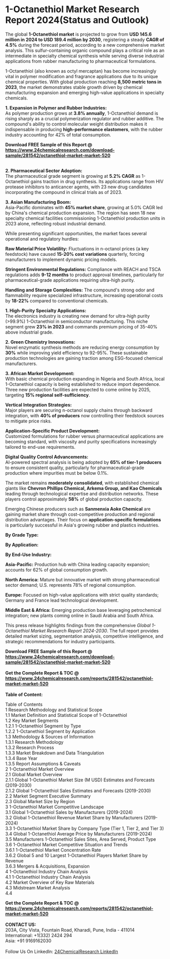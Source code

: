 <h1>1-Octanethiol Market Research Report 2024(Status and Outlook)</h1><p>The global <strong>1-Octanethiol market</strong> is projected to grow from <strong>USD 145.6 million in 2024 to USD 189.4 million by 2030</strong>, registering a steady <strong>CAGR of 4.5%</strong> during the forecast period, according to a new comprehensive market analysis. This sulfur-containing organic compound plays a critical role as an intermediate in specialty chemical synthesis while serving diverse industrial applications from rubber manufacturing to pharmaceutical formulations.</p><p>1-Octanethiol (also known as octyl mercaptan) has become increasingly vital in polymer modification and fragrance applications due to its unique chemical properties. With global production reaching <strong>8,500 metric tons in 2023</strong>, the market demonstrates stable growth driven by chemical manufacturing expansion and emerging high-value applications in specialty chemicals.</p><p><strong>1. Expansion in Polymer and Rubber Industries:</strong><br>
As polymer production grows at <strong>3.8% annually</strong>, 1-Octanethiol demand is rising sharply as a crucial polymerization regulator and rubber additive. The compound's ability to control molecular weight distribution makes it indispensable in producing <strong>high-performance elastomers</strong>, with the rubber industry accounting for 42% of total consumption.</p><div><b>Download FREE Sample of this Report @ 
            <a href="https://www.24chemicalresearch.com/download-sample/281542/octanethiol-market-market-520">
            https://www.24chemicalresearch.com/download-sample/281542/octanethiol-market-market-520</a></b></div><br><p><strong>2. Pharmaceutical Sector Adoption:</strong><br>
The pharmaceutical grade segment is growing at <strong>5.2% CAGR</strong> as 1-Octanethiol gains traction in drug synthesis. Its applications range from HIV protease inhibitors to anticancer agents, with 23 new drug candidates incorporating the compound in clinical trials as of 2023.</p><p><strong>3. Asian Manufacturing Boom:</strong><br>
Asia-Pacific dominates with <strong>45% market share</strong>, growing at 5.0% CAGR led by China's chemical production expansion. The region has seen 18 new specialty chemical facilities commissioning 1-Octanethiol production units in 2023 alone, reflecting robust industrial demand.</p><p>While presenting significant opportunities, the market faces several operational and regulatory hurdles:</p><p><strong>Raw Material Price Volatility:</strong> Fluctuations in n-octanol prices (a key feedstock) have caused <strong>15-20% cost variations</strong> quarterly, forcing manufacturers to implement dynamic pricing models.</p><p><strong>Stringent Environmental Regulations:</strong> Compliance with REACH and TSCA regulations adds <strong>9-12 months</strong> to product approval timelines, particularly for pharmaceutical-grade applications requiring ultra-high purity.</p><p><strong>Handling and Storage Complexities:</strong> The compound's strong odor and flammability require specialized infrastructure, increasing operational costs by <strong>18-22%</strong> compared to conventional chemicals.</p><p><strong>1. High-Purity Specialty Applications:</strong><br>
The electronics industry is creating new demand for ultra-high purity (&gt;99.9%) 1-Octanethiol in semiconductor manufacturing. This niche segment grew <strong>23% in 2023</strong> and commands premium pricing of 35-40% above industrial grade.</p><p><strong>2. Green Chemistry Innovations:</strong><br>
Novel enzymatic synthesis methods are reducing energy consumption by <strong>30%</strong> while improving yield efficiency to 92-95%. These sustainable production technologies are gaining traction among ESG-focused chemical manufacturers.</p><p><strong>3. African Market Development:</strong><br>
With basic chemical production expanding in Nigeria and South Africa, local 1-Octanethiol capacity is being established to reduce import dependence. Three new production facilities are expected to come online by 2025, targeting <strong>15% regional self-sufficiency</strong>.</p><p><strong>Vertical Integration Strategies:</strong><br>
	Major players are securing n-octanol supply chains through backward integration, with <strong>40% of producers</strong> now controlling their feedstock sources to mitigate price risks.</p><p><strong>Application-Specific Product Development:</strong><br>
	Customized formulations for rubber versus pharmaceutical applications are becoming standard, with viscosity and purity specifications increasingly tailored to end-use requirements.</p><p><strong>Digital Quality Control Advancements:</strong><br>
	AI-powered spectral analysis is being adopted by <strong>65% of tier-1 producers</strong> to ensure consistent quality, particularly for pharmaceutical-grade production where impurities must be below 0.1%.</p><p>The market remains <strong>moderately consolidated</strong>, with established chemical giants like <strong>Chevron Phillips Chemical, Arkema Group, and Kao Chemicals</strong> leading through technological expertise and distribution networks. These players control approximately <strong>58%</strong> of global production capacity.</p><p>Emerging Chinese producers such as <strong>Sanmenxia Aoke Chemical</strong> are gaining market share through cost-competitive production and regional distribution advantages. Their focus on <strong>application-specific formulations</strong> is particularly successful in Asia's growing rubber and plastics industries.</p><p><strong>By Grade Type:</strong></p><p><strong>By Application:</strong></p><p><strong>By End-Use Industry:</strong></p><p><strong>Asia-Pacific:</strong> Production hub with China leading capacity expansion; accounts for 62% of global consumption growth.</p><p><strong>North America:</strong> Mature but innovative market with strong pharmaceutical sector demand; U.S. represents 78% of regional consumption.</p><p><strong>Europe:</strong> Focused on high-value applications with strict quality standards; Germany and France lead technological development.</p><p><strong>Middle East &amp; Africa:</strong> Emerging production base leveraging petrochemical integration; new plants coming online in Saudi Arabia and South Africa.</p><p>This press release highlights findings from the comprehensive <em>Global 1-Octanethiol Market Research Report 2024-2030</em>. The full report provides detailed market sizing, segmentation analysis, competitive intelligence, and strategic recommendations for industry participants.</p><div><b>Download FREE Sample of this Report @ 
            <a href="https://www.24chemicalresearch.com/download-sample/281542/octanethiol-market-market-520">
            https://www.24chemicalresearch.com/download-sample/281542/octanethiol-market-market-520</a></b></div><br><div><b>Get the Complete Report & TOC @ 
            <a href="https://www.24chemicalresearch.com/reports/281542/octanethiol-market-market-520">
            https://www.24chemicalresearch.com/reports/281542/octanethiol-market-market-520</a></b></div><br>
            <b>Table of Content:</b><p>Table of Contents<br />
 1 Research Methodology and Statistical Scope<br />
 1.1 Market Definition and Statistical Scope of 1-Octanethiol<br />
 1.2 Key Market Segments<br />
 1.2.1 1-Octanethiol Segment by Type<br />
 1.2.2 1-Octanethiol Segment by Application<br />
 1.3 Methodology & Sources of Information<br />
 1.3.1 Research Methodology<br />
 1.3.2 Research Process<br />
 1.3.3 Market Breakdown and Data Triangulation<br />
 1.3.4 Base Year<br />
 1.3.5 Report Assumptions & Caveats<br />
 2 1-Octanethiol Market Overview<br />
 2.1 Global Market Overview<br />
 2.1.1 Global 1-Octanethiol Market Size (M USD) Estimates and Forecasts (2019-2030)<br />
 2.1.2 Global 1-Octanethiol Sales Estimates and Forecasts (2019-2030)<br />
 2.2 Market Segment Executive Summary<br />
 2.3 Global Market Size by Region<br />
 3 1-Octanethiol Market Competitive Landscape<br />
 3.1 Global 1-Octanethiol Sales by Manufacturers (2019-2024)<br />
 3.2 Global 1-Octanethiol Revenue Market Share by Manufacturers (2019-2024)<br />
 3.3 1-Octanethiol Market Share by Company Type (Tier 1, Tier 2, and Tier 3)<br />
 3.4 Global 1-Octanethiol Average Price by Manufacturers (2019-2024)<br />
 3.5 Manufacturers 1-Octanethiol Sales Sites, Area Served, Product Type<br />
 3.6 1-Octanethiol Market Competitive Situation and Trends<br />
 3.6.1 1-Octanethiol Market Concentration Rate<br />
 3.6.2 Global 5 and 10 Largest 1-Octanethiol Players Market Share by Revenue<br />
 3.6.3 Mergers & Acquisitions, Expansion<br />
 4 1-Octanethiol Industry Chain Analysis<br />
 4.1 1-Octanethiol Industry Chain Analysis<br />
 4.2 Market Overview of Key Raw Materials<br />
 4.3 Midstream Market Analysis<br />
 4.4 </p><div><b>Get the Complete Report & TOC @ 
            <a href="https://www.24chemicalresearch.com/reports/281542/octanethiol-market-market-520">
            https://www.24chemicalresearch.com/reports/281542/octanethiol-market-market-520</a></b></div><br><b>CONTACT US:</b><br>
            203A, City Vista, Fountain Road, Kharadi, Pune, India - 411014<br>
            International: +1(332) 2424 294<br>
            Asia: +91 9169162030 <br><br>
            Follow Us On LinkedIn: <a href="https://www.linkedin.com/company/24chemicalresearch/">24ChemicalResearch LinkedIn</a>